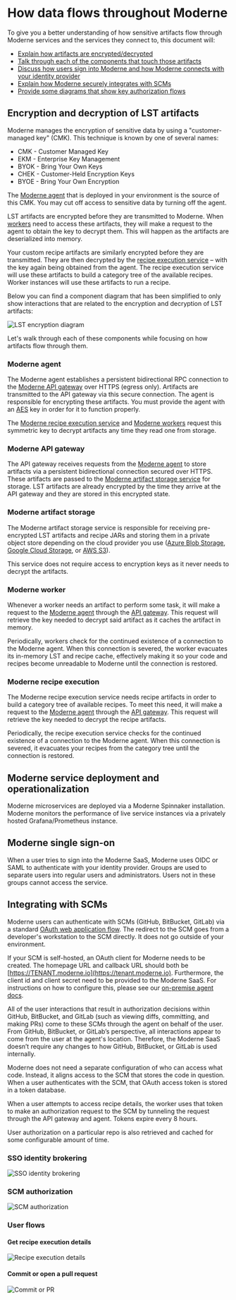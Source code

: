 # How data flows throughout Moderne

To give you a better understanding of how sensitive artifacts flow through Moderne services and the services they connect to, this document will:

* [Explain how artifacts are encrypted/decrypted](#encryption-and-decryption-of-lst-artifacts)
* [Talk through each of the components that touch those artifacts](#moderne-agent)
* [Discuss how users sign into Moderne and how Moderne connects with your identity provider](#moderne-single-sign-on)
* [Explain how Moderne securely integrates with SCMs](#integrating-with-scms)
* [Provide some diagrams that show key authorization flows](#sso-identity-brokering)

## Encryption and decryption of LST artifacts

Moderne manages the encryption of sensitive data by using a "customer-managed key" (CMK). This technique is known by one of several names:

* CMK - Customer Managed Key
* EKM - Enterprise Key Management
* BYOK - Bring Your Own Keys
* CHEK - Customer-Held Encryption Keys
* BYOE - Bring Your Own Encryption

The [Moderne agent](#moderne-agent) that is deployed in your environment is the source of this CMK. You may cut off access to sensitive data by turning off the agent.

LST artifacts are encrypted before they are transmitted to Moderne. When [workers](#moderne-worker) need to access these artifacts, they will make a request to the agent to obtain the key to decrypt them. This will happen as the artifacts are deserialized into memory.

Your custom recipe artifacts are similarly encrypted before they are transmitted. They are then decrypted by the [recipe execution service](#moderne-recipe-execution) – with the key again being obtained from the agent. The recipe execution service will use these artifacts to build a category tree of the available recipes. Worker instances will use these artifacts to run a recipe.

Below you can find a component diagram that has been simplified to only show interactions that are related to the encryption and decryption of LST artifacts:

![LST encryption diagram](/.gitbook/assets/LST-encryption-diagram.png)

Let's walk through each of these components while focusing on how artifacts flow through them.

### Moderne agent

The Moderne agent establishes a persistent bidirectional RPC connection to the [Moderne API gateway](#moderne-api-gateway) over HTTPS (egress only). Artifacts are transmitted to the API gateway via this secure connection. The agent is responsible for encrypting these artifacts. You must provide the agent with an [AES](https://en.wikipedia.org/wiki/Advanced_Encryption_Standard) key in order for it to function properly.

The [Moderne recipe execution service](#moderne-recipe-execution) and [Moderne workers](#moderne-worker) request this symmetric key to decrypt artifacts any time they read one from storage.

### Moderne API gateway

The API gateway receives requests from the [Moderne agent](#moderne-agent) to store artifacts via a persistent bidirectional connection secured over HTTPS. These artifacts are passed to the [Moderne artifact storage service](#moderne-artifact-storage) for storage. LST artifacts are already encrypted by the time they arrive at the API gateway and they are stored in this encrypted state.

### Moderne artifact storage

The Moderne artifact storage service is responsible for receiving pre-encrypted LST artifacts and recipe JARs and storing them in a private object store depending on the cloud provider you use ([Azure Blob Storage](https://learn.microsoft.com/en-us/azure/storage/blobs/), [Google Cloud Storage](https://cloud.google.com/storage), or [AWS S3](https://aws.amazon.com/pm/serv-s3/)).

This service does not require access to encryption keys as it never needs to decrypt the artifacts.

### Moderne worker

Whenever a worker needs an artifact to perform some task, it will make a request to the [Moderne agent](#moderne-agent) through the [API gateway](#moderne-api-gateway). This request will retrieve the key needed to decrypt said artifact as it caches the artifact in memory.

Periodically, workers check for the continued existence of a connection to the Moderne agent. When this connection is severed, the worker evacuates its in-memory LST and recipe cache, effectively making it so your code and recipes become unreadable to Moderne until the connection is restored.

### Moderne recipe execution

The Moderne recipe execution service needs recipe artifacts in order to build a category tree of available recipes. To meet this need, it will make a request to the [Moderne agent](#moderne-agent) through the [API gateway](#moderne-api-gateway). This request will retrieve the key needed to decrypt the recipe artifacts.

Periodically, the recipe execution service checks for the continued existence of a connection to the Moderne agent. When this connection is severed, it evacuates your recipes from the category tree until the connection is restored.

## Moderne service deployment and operationalization

Moderne microservices are deployed via a Moderne Spinnaker installation. Moderne monitors the performance of live service instances via a privately hosted Grafana/Prometheus instance.

## Moderne single sign-on

When a user tries to sign into the Moderne SaaS, Moderne uses OIDC or SAML to authenticate with your identity provider. Groups are used to separate users into regular users and administrators. Users not in these groups cannot access the service.

## Integrating with SCMs

Moderne users can authenticate with SCMs (GitHub, BitBucket, GitLab) via a standard [OAuth web application flow](https://docs.github.com/en/apps/oauth-apps/building-oauth-apps/authorizing-oauth-apps#web-application-flow). The redirect to the SCM goes from a developer's workstation to the SCM directly. It does not go outside of your environment.

If your SCM is self-hosted, an OAuth client for Moderne needs to be created. The homepage URL and callback URL should both be [https://TENANT.moderne.io](https://tenant.moderne.io). Furthermore, the client id and client secret need to be provided to the Moderne SaaS. For instructions on how to configure this, please see our [on-premise agent docs](/how-to/on-premise-agent/README.md).

All of the user interactions that result in authorization decisions within GitHub, BitBucket, and GitLab (such as viewing diffs, committing, and making PRs) come to these SCMs through the agent on behalf of the user. From GitHub, BitBucket, or GitLab’s perspective, all interactions appear to come from the user at the agent's location. Therefore, the Moderne SaaS doesn’t require any changes to how GitHub, BitBucket, or GitLab is used internally. 

Moderne does not need a separate configuration of who can access what code. Instead, it aligns access to the SCM that stores the code in question. When a user authenticates with the SCM, that OAuth access token is stored in a token database. 

When a user attempts to access recipe details, the worker uses that token to make an authorization request to the SCM by tunneling the request through the API gateway and agent. Tokens expire every 8 hours.

User authorization on a particular repo is also retrieved and cached for some configurable amount of time.

### SSO identity brokering

![SSO identity brokering](/.gitbook/assets/sso-identity-brokering.png)

### SCM authorization

![SCM authorization](/.gitbook/assets/scm-authorization.png)

### User flows

#### Get recipe execution details

![Recipe execution details](/.gitbook/assets/recipe-execution-details.png)

#### Commit or open a pull request

![Commit or PR](/.gitbook/assets/commit-or-pr.png)
